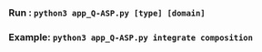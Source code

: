 ### Run : ```python3 app_Q-ASP.py [type] [domain]```

### Example: ```python3 app_Q-ASP.py integrate composition```    